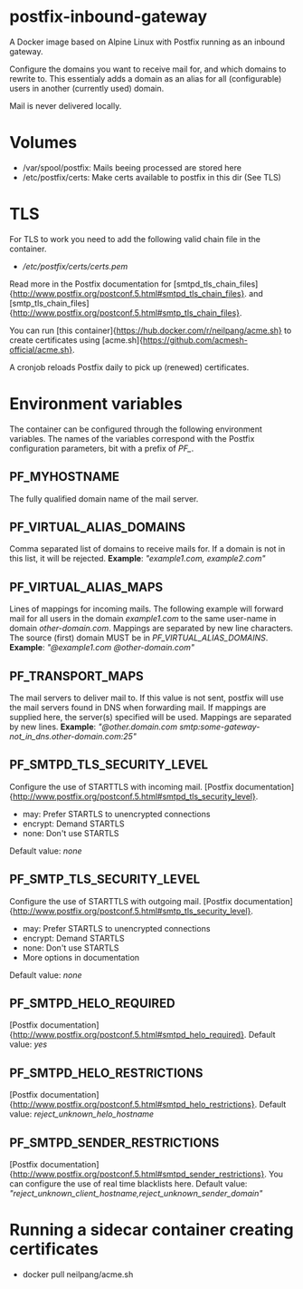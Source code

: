 # postfix-inbound-gateway
A Docker image based on Alpine Linux with Postfix running as an inbound gateway.

Configure the domains you want to receive mail for, and which domains to rewrite to.
This essentialy adds a domain as an alias for all (configurable) users in
another (currently used) domain.

Mail is never delivered locally.

# Volumes

* /var/spool/postfix: Mails beeing processed are stored here
* /etc/postfix/certs: Make certs available to postfix in this dir (See TLS)

# TLS
For TLS to work you need to add the following valid chain file in the container.
* */etc/postfix/certs/certs.pem*

Read more in the Postfix documentation for [smtpd_tls_chain_files]{http://www.postfix.org/postconf.5.html#smtpd_tls_chain_files}.
and [smtp_tls_chain_files]{http://www.postfix.org/postconf.5.html#smtp_tls_chain_files}.

You can run [this container]{https://hub.docker.com/r/neilpang/acme.sh} to
create certificates using [acme.sh]{https://github.com/acmesh-official/acme.sh}. 

A cronjob reloads Postfix daily to pick up (renewed) certificates.


# Environment variables
The container can be configured through the following environment variables.
The names of the variables correspond with the Postfix configuration parameters,
bit with a prefix of *PF_*.  


## PF_MYHOSTNAME
The fully qualified domain name of the mail server.

## PF_VIRTUAL_ALIAS_DOMAINS
Comma separated list of domains to receive mails for. If a domain is not
in this list, it will be rejected.
__Example__: *"example1.com, example2.com"*

## PF_VIRTUAL_ALIAS_MAPS
Lines of mappings for incoming mails. The following example will forward mail
for all users in the domain *example1.com* to the same user-name in domain *other-domain.com*.
Mappings are separated by new line characters. The source (first) domain MUST be in *PF_VIRTUAL_ALIAS_DOMAINS*.
__Example__: *"@example1.com @other-domain.com"*

## PF_TRANSPORT_MAPS
The mail servers to deliver mail to. If this value is not sent, postfix will
use the mail servers found in DNS when forwarding mail. If mappings are supplied here,
the server(s) specified will be used. Mappings are separated by new lines.
**Example**: *"@other.domain.com smtp:some-gateway-not_in_dns.other-domain.com:25"*


## PF_SMTPD_TLS_SECURITY_LEVEL
Configure the use of STARTTLS with incoming mail. [Postfix documentation]{http://www.postfix.org/postconf.5.html#smtpd_tls_security_level}.
* may: Prefer STARTLS to unencrypted connections
* encrypt: Demand STARTLS
* none: Don't use STARTLS

Default value: *none*

## PF_SMTP_TLS_SECURITY_LEVEL
Configure the use of STARTTLS with outgoing mail. [Postfix documentation]{http://www.postfix.org/postconf.5.html#smtp_tls_security_level}.
* may: Prefer STARTLS to unencrypted connections
* encrypt: Demand STARTLS
* none: Don't use STARTLS
* More options in documentation

Default value: *none*

## PF_SMTPD_HELO_REQUIRED
[Postfix documentation]{http://www.postfix.org/postconf.5.html#smtpd_helo_required}.
Default value: *yes*

## PF_SMTPD_HELO_RESTRICTIONS
[Postfix documentation]{http://www.postfix.org/postconf.5.html#smtpd_helo_restrictions}.
Default value: *reject_unknown_helo_hostname*

## PF_SMTPD_SENDER_RESTRICTIONS
[Postfix documentation]{http://www.postfix.org/postconf.5.html#smtpd_sender_restrictions}.
You can configure the use of real time blacklists here.
Default value: *"reject_unknown_client_hostname,reject_unknown_sender_domain"*

# Running a sidecar container creating certificates

* docker pull neilpang/acme.sh

